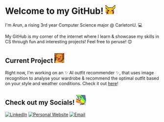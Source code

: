 # Welcome to my GitHub! <img src="assets/pika-wave.webp"  width="32" height="32">

I'm Arun, a rising 3rd year Computer Science major @ CarletonU. 💻

My GitHub is my corner of the internet where I learn & showcase my skills in CS through fun and interesting projects! Feel free to peruse! 😊


## Current Project <img src="assets/yay.webp"  width="32" height="32">

Right now, I'm working on an ✨ AI outfit recommender ✨, that uses image recognition to analyse your wardrobe & recommend the optimal outfit based on your style and weather conditions. Check it out [here](https://github.com/Arunteja27/outfit-recommender)!

## Check out my Socials! <img src="assets/socials.webp"  width="32" height="32">

<a href="https://www.linkedin.com/in/arunkuchibhatla/" target="_blank">![LinkedIn](https://img.shields.io/badge/Arun%20Kuchibhatla-blue?style=for-the-badge&logo=linkedin&logoSize=auto&link=https%3A%2F%2Fwww.linkedin.com%2Fin%2Farunkuchibhatla%2F)</a>
<a href="https://arunteja27.github.io/arun-Website/" target="_blank">![Personal Website](https://img.shields.io/badge/Personal%20Website-darkred?style=for-the-badge&logo=atandt&logoSize=auto&link=https%3A%2F%2Fwww.linkedin.com%2Fin%2Farunkuchibhatla%2F)</a>
<a href="mailto:aruntejavk@gmail.com" target="_blank">![Email](https://img.shields.io/badge/Email-yellow?style=for-the-badge&logo=gmail&logoColor=auto&logoSize=auto&link=https%3A%2F%2Fwww.linkedin.com%2Fin%2Farunkuchibhatla%2F)</a>

